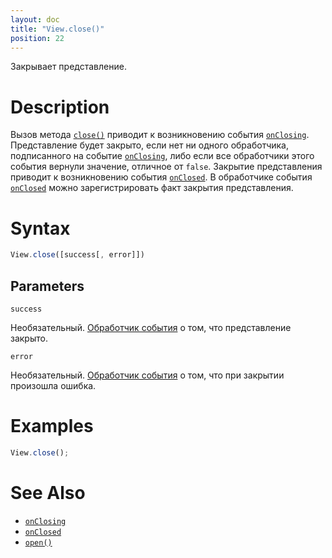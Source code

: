 ```yaml
---
layout: doc
title: "View.close()"
position: 22
---
```


Закрывает представление.

# Description

Вызов метода [`close()`](../View.close/) приводит к возникновению события [`onClosing`](../View.onClosing/).
Представление будет закрыто, если нет ни одного обработчика, подписанного на событие [`onClosing`](../View.onClosing/),
либо если все обработчики этого события вернули значение, отличное от `false`. Закрытие представления
приводит к возникновению события [`onClosed`](../View.onClosed/). В обработчике события [`onClosed`](../View.onClosed/)
можно зарегистрировать факт закрытия представления.

# Syntax

```js
View.close([success[, error]])
```

## Parameters

`success`

Необязательный. [Обработчик события](../../Script/) о том, что представление закрыто.

`error`

Необязательный. [Обработчик события](../../Script/) о том, что при закрытии произошла ошибка.

# Examples

```js
View.close();
```

# See Also

* [`onClosing`](../View.onOpening/)
* [`onClosed`](../View.onOpened/)
* [`open()`](../View.open/)
